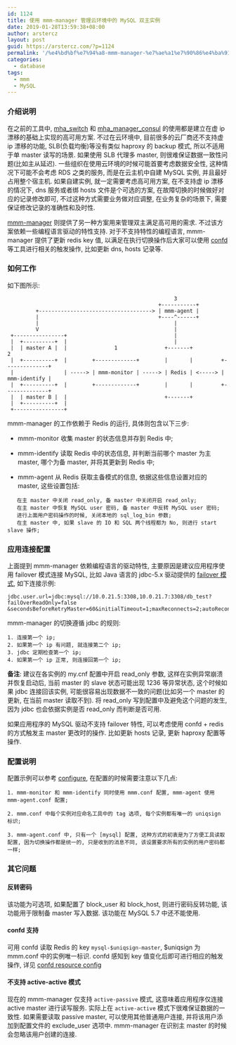 ```yaml
---
id: 1124
title: 使用 mmm-manager 管理云环境中的 MySQL 双主实例
date: 2019-01-28T13:59:38+08:00
author: arstercz
layout: post
guid: https://arstercz.com/?p=1124
permalink: '/%e4%bd%bf%e7%94%a8-mmm-manager-%e7%ae%a1%e7%90%86%e4%ba%91%e7%8e%af%e5%a2%83%e4%b8%ad%e7%9a%84-mysql-%e5%8f%8c%e4%b8%bb%e5%ae%9e%e4%be%8b/'
categories:
  - database
tags:
  - mmm
  - MySQL
---
```

### 介绍说明

在之前的工具中, [mha_switch](https://github.com/arstercz/mha_switch) 和 [mha_manager_consul](https://github.com/arstercz/mha_manager_consul) 的使用都是建立在虚 ip 漂移的基础上实现的高可用方案. 不过在云环境中, 目前很多的云厂商还不支持虚 ip 漂移的功能, SLB(负载均衡)等没有类似 haproxy 的 backup 模式, 所以不适用于单 master 读写的场景. 如果使用 SLB 代理多 master, 则很难保证数据一致性问题(比如主从延迟). 一些组织在使用云环境的时候可能首要考虑数据安全性, 这种情况下可能不会考虑 RDS 之类的服务, 而是在云主机中自建 MySQL 实例, 并且最好占用整个宿主机. 如果自建实例, 就一定需要考虑高可用方案, 在不支持虚 ip 漂移的情况下, dns 服务或者绑 hosts 文件是个可选的方案, 在故障切换的时候做好对应的记录修改即可, 不过这种方式需要业务做对应调整, 在业务复杂的场景下, 需要保证修改记录的准确性和及时性. 

[mmm-manager](https://github.com/arstercz/mmm-manager) 则提供了另一种方案用来管理双主满足高可用的需求. 不过该方案依赖一些编程语言驱动的特性支持. 对于不支持特性的编程语言, mmm-manager 提供了更新 redis key 值, 以满足在执行切换操作后大家可以使用 [confd](https://github.com/kelseyhightower/confd) 等工具进行相关的触发操作, 比如更新 dns, hosts 记录等.

### 如何工作

如下图所示:
```
                                                     3
                                                +-----------+
         +------------------------------------> | mmm-agent |
         |                                      +----^------+
         |                                           |
         V                                           |
 +----------------+                                  |
 |  +----------+  |                                  |
 |  | master A |  |               1               +-------+                2
 |  +----------+  |        +-------------+        |       |         +--------------+
 |                | -----> | mmm-monitor | -----> | Redis | <-----> | mmm-identify |
 |  +----------+  |        +-------------+        |       |         +--------------+
 |  | master B |  |                               +-------+
 |  +----------+  |
 +----------------+
```

mmm-manager 的工作依赖于 Redis 的运行, 具体则包含以下三步:

* mmm-monitor 收集 master 的状态信息并存到 Redis 中;

* mmm-identify 读取 Redis 中的状态信息, 并判断当前哪个 master 为主 master, 哪个为备 master, 并将其更新到 Redis 中;

* mmm-agent 从 Redis 获取主备模式的信息, 依据这些信息设置对应的 master, 这些设置包括:
```
   在主 master 中关闭 read_only, 备 master 中关闭开启 read_only;
   在主 master 中恢复 MySQL user 密码, 备 master 中反转 MySQL user 密码;
   进行上面用户密码操作的时候, 关闭本地的 sql_log_bin 参数;
   在主 master 中, 如果 slave 的 IO 和 SQL 两个线程都为 No, 则进行 start slave 操作;
```

### 应用连接配置

上面提到 mmm-manager 依赖编程语言的驱动特性, 主要原因是建议应用程序使用 failover 模式连接 MySQL, 比如 Java 语言的 jdbc-5.x 驱动提供的 [failover 模式](https://dev.mysql.com/doc/connector-j/5.1/en/connector-j-config-failover.html), 如下连接示例:

```
jdbc.user.url=jdbc:mysql://10.0.21.5:3308,10.0.21.7:3308/db_test?failOverReadOnly=false
&secondsBeforeRetryMaster=60&initialTimeout=1;maxReconnects=2;autoReconnect=true
```

mmm-manager 的切换遵循 jdbc 的规则:
```
1. 连接第一个 ip;
2. 如果第一个 ip 有问题, 就连接第二个 ip;
3. jdbc 定期检查第一个 ip;
4. 如果第一个 ip 正常, 则连接回第一个 ip;
```

**备注**: 建议在各实例的 my.cnf 配置中开启 read_only 参数, 这样在实例异常崩溃并恢复启动后, 当前 master 的 slave 状态可能出现 1236 等异常状态, 这个时候如果 jdbc 连接回该实例, 可能很容易出现数据不一致的问题(比如另一个 master 的更新, 在当前 master 读取不到). 将 read_only 写到配置中及避免这个问题的发生, 因为 jdbc 也会依据实例是否 read_only 而判断是否可用.

如果应用程序的 MySQL 驱动不支持 failover 特性, 可以考虑使用 confd + redis 的方式触发主 master 更改时的操作. 比如更新 hosts 记录, 更新 haproxy 配置等操作.

### 配置说明

配置示例可以参考 [configure](https://github.com/arstercz/mmm-manager#how-to-set-configure-file), 在配置的时候需要注意以下几点:
```
1. mmm-monitor 和 mmm-identify 同时使用 mmm.conf 配置, mmm-agent 使用 mmm-agent.conf 配置;

2. mmm.conf 中每个实例对应命名工具中的 tag 选项, 每个实例都有唯一的 uniqsign 标识;

3. mmm-agent.conf 中, 只有一个 [mysql] 配置, 这种方式的初衷是为了方便工具读取配置, 因为切换操作都是统一的, 只是收到的消息不同, 该设置要求所有的实例的用户密码都一样;
```

### 其它问题

#### 反转密码

该功能为可选项, 如果配置了 block_user 和 block_host, 则进行密码反转功能, 该功能用于限制备 master 写入数据. 该功能在 MySQL 5.7 中还不能使用.

#### confd 支持

可用 confd 读取 Redis 的 key `mysql-$uniqsign-master`, $uniqsign 为 mmm.conf 中的实例唯一标识. confd 感知到 key 值变化后即可进行相应的触发操作, 详见 [confd resource config](https://github.com/kelseyhightower/confd/blob/master/docs/quick-start-guide.md#create-a-template-resource-config)

#### 不支持 active-active 模式

现在的 mmm-manager 仅支持 `active-passive` 模式, 这意味着应用程序仅连接 active master 进行读写服务. 实际上在 `active-active` 模式下很难保证数据的一致性. 如果需要读取 passive master, 可以使用其他普通用户连接, 并将该用户添加到配置文件的 exclude_user 选项中. mmm-manager 在识别主 master 的时候会忽略该用户创建的连接.